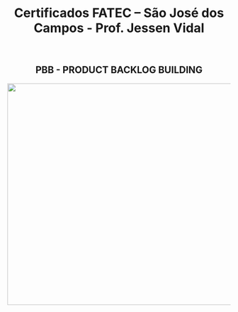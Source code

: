 <div align="center">

# **Certificados FATEC – São José dos Campos -  Prof. Jessen Vidal**

<br>

## PBB - PRODUCT BACKLOG BUILDING
<img src="https://user-images.githubusercontent.com/81196630/194571029-90106dfa-0707-49f0-a9ad-346d35b539f5.jpg" height="500" width="900">

</div>
